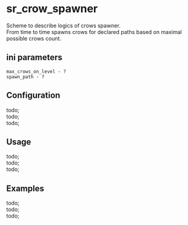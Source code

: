 # sr_crow_spawner

Scheme to describe logics of crows spawner. <br/>
From time to time spawns crows for declared paths based on maximal possible crows count.

## ini parameters

```
max_crows_on_level - ?
spawn_path - ?
```

## Configuration

todo; <br/>
todo; <br/>
todo; <br/>

## Usage

todo; <br/>
todo; <br/>
todo; <br/>

## Examples

todo; <br/>
todo; <br/>
todo; <br/>
